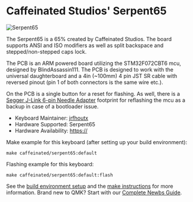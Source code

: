 # Caffeinated Studios' Serpent65

![Serpent65](https://imgur.com/rAsZsXk)

The Serpent65 is a 65% created by Caffeinated Studios. The board supports ANSI and ISO modifiers as well as split backspace and stepped/non-stepped caps lock.

The PCB is an ARM powered board utilizing the STM32F072CBT6 mcu, designed by BlindAssassin111. The PCB is designed to work with the universal daughterboard and a 4in (~100mm) 4 pin JST SR cable with reversed pinout (pin 1 of both connectors is the same wire etc.).

On the PCB is a single button for a reset for flashing. As well, there is a [Segger J-Link 6-pin Needle Adapter](https://www.segger.com/products/debug-probes/j-link/accessories/adapters/6-pin-needle-adapter/) footprint for reflashing the mcu as a backup in case of a bootloader issue.

* Keyboard Maintainer: [jrfhoutx](https://github.com/jrfhoutx)
* Hardware Supported: Serpent65
* Hardware Availability: <https://>

Make example for this keyboard (after setting up your build environment):

    make caffeinated/serpent65:default

Flashing example for this keyboard:

    make caffeinated/serpent65:default:flash

See the [build environment setup](https://docs.qmk.fm/#/getting_started_build_tools) and the [make instructions](https://docs.qmk.fm/#/getting_started_make_guide) for more information. Brand new to QMK? Start with our [Complete Newbs Guide](https://docs.qmk.fm/#/newbs).
